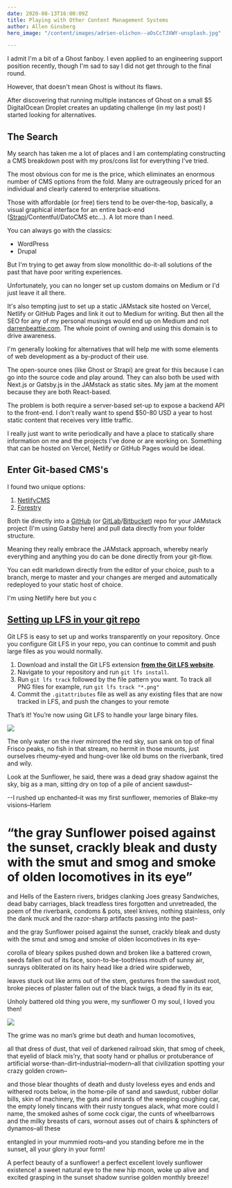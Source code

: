```yaml
---
date: 2020-08-13T16:00:09Z
title: Playing with Other Content Management Systems
author: Allen Ginsberg
hero_image: "/content/images/adrien-olichon--aOsCcTJXWY-unsplash.jpg"

---
```

I admit I'm a bit of a Ghost fanboy. I even applied to an engineering support position recently, though I'm sad to say I did not get through to the final round. 

However, that doesn't mean Ghost is without its flaws.

After discovering that running multiple instances of Ghost on a small $5 DigitalOcean Droplet creates an updating challenge (in my last post) I started looking for alternatives.

## The Search

My search has taken me a lot of places and I am contemplating constructing a CMS breakdown post with my pros/cons list for everything I've tried. 

The most obvious con for me is the price, which eliminates an enormous number of CMS options from the fold. Many are outrageously priced for an individual and clearly catered to enterprise situations. 

Those with affordable (or free) tiers tend to be over-the-top, basically, a visual graphical interface for an entire back-end ([Strapi](https://strapi.io/ "Strapi")/Contentful/DatoCMS etc...). A lot more than I need. 

You can always go with the classics:

* WordPress
* Drupal

But I'm trying to get away from slow monolithic do-it-all solutions of the past that have poor writing experiences. 

Unfortunately, you can no longer set up custom domains on Medium or I'd just leave it all there. 

It's also tempting just to set up a static JAMstack site hosted on Vercel, Netlify or GitHub Pages and link it out to Medium for writing. But then all the SEO for any of my personal musings would end up on Medium and not [darrenbeattie.com](https:/darrenbeattie.com "(darrenbeattie.com)"). The whole point of owning and using this domain is to drive awareness. 

I'm generally looking for alternatives that will help me with some elements of web development as a by-product of their use.

The open-source ones (like Ghost or Strapi) are great for this because I can go into the source code and play around. They can also both be used with Next.js or Gatsby.js in the JAMstack as static sites. My jam at the moment because they are both React-based.

The problem is both require a server-based set-up to expose a backend API to the front-end. I don't really want to spend $50-80 USD a year to host static content that receives very little traffic. 

I really just want to write periodically and have a place to statically share information on me and the projects I've done or are working on. Something that can be hosted on Vercel, Netlify or GitHub Pages would be ideal.

## Enter Git-based CMS's

I found two unique options:

1. [NetlifyCMS](https://www.netlifycms.org/ "NetlifyCMS")
2. [Forestry](https://forestry.io/ "Forestry")

Both tie directly into a [GitHub](https://github.com/ "GitHub") (or [GitLab](https://about.gitlab.com/ "GitLab")/[Bitbucket](https://bitbucket.org/product "Bitbucket")) repo for your JAMstack project (I'm using Gatsby here) and pull data directly from your folder structure.

Meaning they really embrace the JAMstack approach, whereby nearly everything and anything you do can be done directly from your git-flow.

You can edit markdown directly from the editor of your choice, push to a branch, merge to master and your changes are merged and automatically redeployed to your static host of choice.

I'm using Netlify here but you c

## [**Setting up LFS in your git repo**](https://forestry.io/blog/versioning-large-files-with-git-lfs/#setting-up-lfs-in-your-git-repo)

Git LFS is easy to set up and works transparently on your repository. Once you configure Git LFS in your repo, you can continue to commit and push large files as you would normally.

1. Download and install the Git LFS extension [**from the Git LFS website**](https://git-lfs.github.com/).
2. Navigate to your repository and run `git lfs install`.
3. Run `git lfs track` followed by the file pattern you want. To track all PNG files for example, run `git lfs track "*.png"`
4. Commit the `.gitattributes` file as well as any existing files that are now tracked in LFS, and push the changes to your remote

That’s it! You’re now using Git LFS to handle your large binary files.

![](/content/images/elcarito-CRn-_80z4SE-unsplash.jpg)

The only water on the river mirrored the red sky, sun sank on top of final Frisco peaks, no fish in that stream, no hermit in those mounts, just ourselves rheumy-eyed and hung-over like old bums on the riverbank, tired and wily.

Look at the Sunflower, he said, there was a dead gray shadow against the sky, big as a man, sitting dry on top of a pile of ancient sawdust–

\--I rushed up enchanted–it was my first sunflower, memories of Blake–my visions–Harlem

# “the gray Sunflower poised against the sunset, crackly bleak and dusty with the smut and smog and smoke of olden locomotives in its eye”

and Hells of the Eastern rivers, bridges clanking Joes greasy Sandwiches, dead baby carriages, black treadless tires forgotten and unretreaded, the poem of the riverbank, condoms & pots, steel knives, nothing stainless, only the dank muck and the razor-sharp artifacts passing into the past–

and the gray Sunflower poised against the sunset, crackly bleak and dusty with the smut and smog and smoke of olden locomotives in its eye–

corolla of bleary spikes pushed down and broken like a battered crown, seeds fallen out of its face, soon-to-be-toothless mouth of sunny air, sunrays obliterated on its hairy head like a dried wire spiderweb,

leaves stuck out like arms out of the stem, gestures from the sawdust root, broke pieces of plaster fallen out of the black twigs, a dead fly in its ear,

Unholy battered old thing you were, my sunflower O my soul, I loved you then!

![](/content/images/francesco-mazzoli-0xh3QPqcfKM-unsplash.jpg)

The grime was no man’s grime but death and human locomotives,

all that dress of dust, that veil of darkened railroad skin, that smog of cheek, that eyelid of black mis’ry, that sooty hand or phallus or protuberance of artificial worse-than-dirt–industrial–modern–all that civilization spotting your crazy golden crown–

and those blear thoughts of death and dusty loveless eyes and ends and withered roots below, in the home-pile of sand and sawdust, rubber dollar bills, skin of machinery, the guts and innards of the weeping coughing car, the empty lonely tincans with their rusty tongues alack, what more could I name, the smoked ashes of some cock cigar, the cunts of wheelbarrows and the milky breasts of cars, wornout asses out of chairs & sphincters of dynamos–all these

entangled in your mummied roots–and you standing before me in the sunset, all your glory in your form!

A perfect beauty of a sunflower! a perfect excellent lovely sunflower existence! a sweet natural eye to the new hip moon, woke up alive and excited grasping in the sunset shadow sunrise golden monthly breeze!